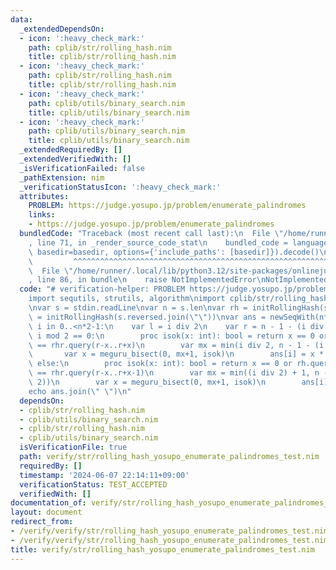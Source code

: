 ```yaml
---
data:
  _extendedDependsOn:
  - icon: ':heavy_check_mark:'
    path: cplib/str/rolling_hash.nim
    title: cplib/str/rolling_hash.nim
  - icon: ':heavy_check_mark:'
    path: cplib/str/rolling_hash.nim
    title: cplib/str/rolling_hash.nim
  - icon: ':heavy_check_mark:'
    path: cplib/utils/binary_search.nim
    title: cplib/utils/binary_search.nim
  - icon: ':heavy_check_mark:'
    path: cplib/utils/binary_search.nim
    title: cplib/utils/binary_search.nim
  _extendedRequiredBy: []
  _extendedVerifiedWith: []
  _isVerificationFailed: false
  _pathExtension: nim
  _verificationStatusIcon: ':heavy_check_mark:'
  attributes:
    PROBLEM: https://judge.yosupo.jp/problem/enumerate_palindromes
    links:
    - https://judge.yosupo.jp/problem/enumerate_palindromes
  bundledCode: "Traceback (most recent call last):\n  File \"/home/runner/.local/lib/python3.12/site-packages/onlinejudge_verify/documentation/build.py\"\
    , line 71, in _render_source_code_stat\n    bundled_code = language.bundle(stat.path,\
    \ basedir=basedir, options={'include_paths': [basedir]}).decode()\n          \
    \         ^^^^^^^^^^^^^^^^^^^^^^^^^^^^^^^^^^^^^^^^^^^^^^^^^^^^^^^^^^^^^^^^^^^^^^^^^^^^^^^^^\n\
    \  File \"/home/runner/.local/lib/python3.12/site-packages/onlinejudge_verify/languages/nim.py\"\
    , line 86, in bundle\n    raise NotImplementedError\nNotImplementedError\n"
  code: "# verification-helper: PROBLEM https://judge.yosupo.jp/problem/enumerate_palindromes\n\
    import sequtils, strutils, algorithm\nimport cplib/str/rolling_hash\nimport cplib/utils/binary_search\n\
    \nvar s = stdin.readLine\nvar n = s.len\nvar rh = initRollingHash(s)\nvar rhr\
    \ = initRollingHash(s.reversed.join(\"\"))\nvar ans = newSeqWith(n*2-1, 0)\nfor\
    \ i in 0..<n*2-1:\n    var l = i div 2\n    var r = n - 1 - (i div 2)\n    if\
    \ i mod 2 == 0:\n        proc isok(x: int): bool = return x == 0 or rh.query(l-x..l+x)\
    \ == rhr.query(r-x..r+x)\n        var mx = min(i div 2, n - 1 - (i div 2))\n \
    \       var x = meguru_bisect(0, mx+1, isok)\n        ans[i] = x * 2 + 1\n   \
    \ else:\n        proc isok(x: int): bool = return x == 0 or rh.query(l-x+1..l+x)\
    \ == rhr.query(r-x..r+x-1)\n        var mx = min((i div 2) + 1, n - 1 - (i div\
    \ 2))\n        var x = meguru_bisect(0, mx+1, isok)\n        ans[i] = x * 2\n\
    echo ans.join(\" \")\n"
  dependsOn:
  - cplib/str/rolling_hash.nim
  - cplib/utils/binary_search.nim
  - cplib/str/rolling_hash.nim
  - cplib/utils/binary_search.nim
  isVerificationFile: true
  path: verify/str/rolling_hash_yosupo_enumerate_palindromes_test.nim
  requiredBy: []
  timestamp: '2024-06-07 22:14:11+09:00'
  verificationStatus: TEST_ACCEPTED
  verifiedWith: []
documentation_of: verify/str/rolling_hash_yosupo_enumerate_palindromes_test.nim
layout: document
redirect_from:
- /verify/verify/str/rolling_hash_yosupo_enumerate_palindromes_test.nim
- /verify/verify/str/rolling_hash_yosupo_enumerate_palindromes_test.nim.html
title: verify/str/rolling_hash_yosupo_enumerate_palindromes_test.nim
---
```

